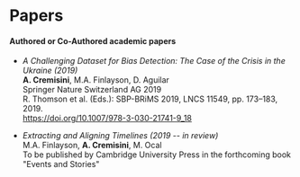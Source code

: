 # Papers
#### Authored or Co-Authored academic papers

* _A Challenging Dataset for Bias Detection: The Case of the Crisis in the Ukraine (2019)_    
**A. Cremisini**, M.A. Finlayson, D. Aguilar  
Springer Nature Switzerland AG 2019  
R. Thomson et al. (Eds.): SBP-BRiMS 2019, LNCS 11549, pp. 173–183, 2019.  
https://doi.org/10.1007/978-3-030-21741-9_18  


* _Extracting and Aligning Timelines (2019 -- in review)_    
M.A. Finlayson, **A. Cremisini**, M. Ocal  
To be published by Cambridge University Press in the forthcoming book "Events and Stories"  
